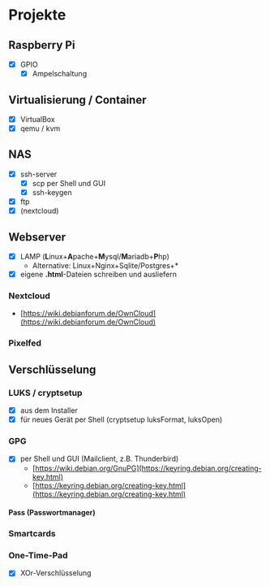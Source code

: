 # Projekte

## Raspberry Pi
- [x] GPIO
  - [x] Ampelschaltung

## Virtualisierung / Container
- [x] VirtualBox
- [x] qemu / kvm

## NAS
- [x] ssh-server
  - [x] scp per Shell und GUI
  - [x] ssh-keygen
- [x] ftp
- [x] (nextcloud)

## Webserver

- [x] LAMP (**L**inux+**A**pache+**M**ysql/**M**ariadb+**P**hp)
  - Alternative: Linux+Nginx+Sqlite/Postgres+*
- [x] eigene **.html**-Dateien schreiben und ausliefern

### Nextcloud
- [https://wiki.debianforum.de/OwnCloud](https://wiki.debianforum.de/OwnCloud)

### Pixelfed

## Verschlüsselung

### LUKS / cryptsetup

- [x] aus dem Installer
- [x] für neues Gerät per Shell (cryptsetup luksFormat, luksOpen)

### GPG

- [x] per Shell und GUI (Mailclient, z.B. Thunderbird)
  - [https://wiki.debian.org/GnuPG](https://keyring.debian.org/creating-key.html)
  - [https://keyring.debian.org/creating-key.html](https://keyring.debian.org/creating-key.html)

#### Pass (Passwortmanager)

### Smartcards

### One-Time-Pad

- [x] XOr-Verschlüsselung
